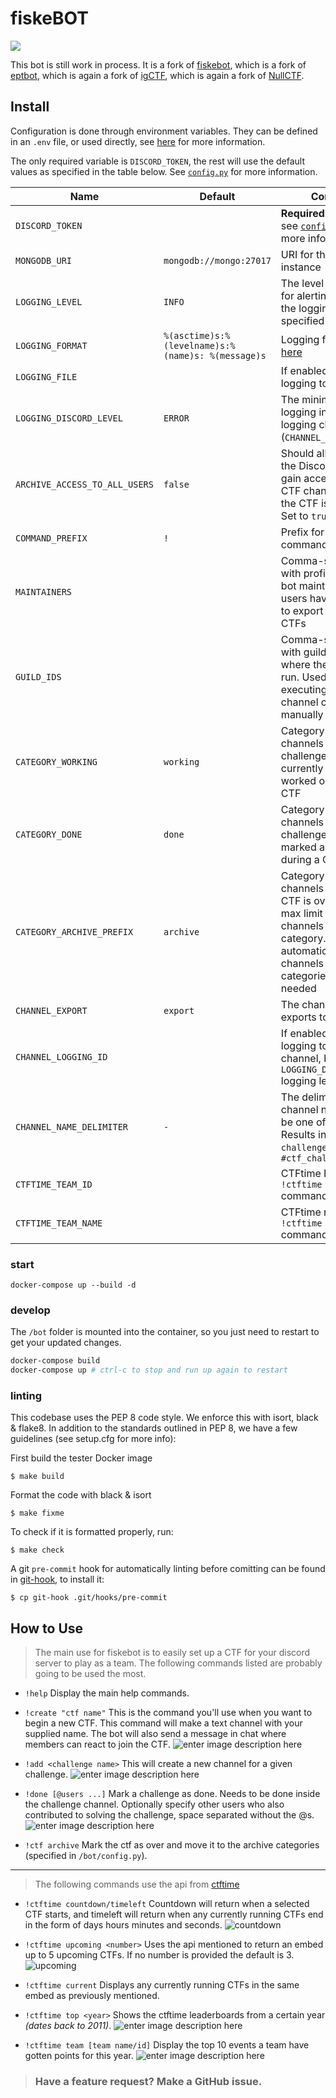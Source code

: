 # fiskeBOT
![](images/fiskeBOT.png)

This bot is still work in process. It is a fork of [fiskebot](https://github.com/dugnadctf/fiskebot), which is a fork of [eptbot](https://github.com/ept-team/eptbot), which is again a fork of [igCTF](https://gitlab.com/inequationgroup/igCTF), which is again a fork of [NullCTF](https://github.com/NullPxl/NullCTF).

## Install

Configuration is done through environment variables. They can be defined in an `.env` file, or used directly, see [here](https://docs.docker.com/compose/environment-variables/) for more information.

The only required variable is `DISCORD_TOKEN`, the rest will use the default values as specified in the table below. See [`config.py`](./bot/config.py) for more information. 

| Name | Default | Comment |
| ---- | ------- | ------- |
| `DISCORD_TOKEN` |  | **Required!** Bot token, see [`config.py`](./bot/config.py) for more information |
| `MONGODB_URI` | `mongodb://mongo:27017` | URI for the MongoDB instance |
| `LOGGING_LEVEL` | `INFO` | The level of logging for alerting, etc. Uses the logging levels specified [here](https://docs.python.org/3/library/logging.html) |
| `LOGGING_FORMAT` | `%(asctime)s:%(levelname)s:%(name)s: %(message)s` | Logging format, see [here](https://docs.python.org/3/library/logging.html#formatter-objects) |
| `LOGGING_FILE` |  | If enabled, will send logging to this file |
| `LOGGING_DISCORD_LEVEL` | `ERROR` | The minimum level for logging into the logging channel (`CHANNEL_LOGGING_ID`) |
| `ARCHIVE_ACCESS_TO_ALL_USERS` | `false` | Should all the users in the Discord Server gain access to the CTF channels when the CTF is archived? Set to `true` if so. |
| `COMMAND_PREFIX` | `!` | Prefix for all the bot commands (i.e. `!done`) |
| `MAINTAINERS` |  | Comma-separated list with profile IDs of the bot maintainers, these users have permission to export and delete CTFs |
| `GUILD_IDS` |  | Comma-separated list with guild IDs of where the bot should run. Used for executing CTF channel cleanup manually |
| `CATEGORY_WORKING` | `working` | Category where channels for challenges that are currently being worked on during a CTF |
| `CATEGORY_DONE` | `done` | Category where channels for challenges that are marked as done during a CTF |
| `CATEGORY_ARCHIVE_PREFIX` | `archive` | Category to move channels to when the CTF is over. There is a max limit on 50 channels per category. The bot wil automatically move channels to new categories when needed |
| `CHANNEL_EXPORT` | `export` | The channel to upload exports to |
| `CHANNEL_LOGGING_ID` |  | If enabled, will send logging to this channel, based on the `LOGGING_DISCORD_LEVEL` logging level |
| `CHANNEL_NAME_DELIMITER` | `-` | The delimiter for the channel names, must be one of `-` or `_`. Results in `-`: `#ctf-challenge-name`, and `_`: `#ctf_challenge_name` |
| `CTFTIME_TEAM_ID` |  | CTFtime ID for the `!ctftime team` command |
| `CTFTIME_TEAM_NAME` |  | CTFtime name for the `!ctftime team` command |

### start

`docker-compose up --build -d`

### develop

The `/bot` folder is mounted into the container, so you just need to restart to get your updated changes.
```bash
docker-compose build
docker-compose up # ctrl-c to stop and run up again to restart
```

### linting

This codebase uses the PEP 8 code style. We enforce this with isort, black & flake8. In addition to the standards outlined in PEP 8, we have a few guidelines (see setup.cfg for more info):

First build the tester Docker image
```
$ make build
```

Format the code with black & isort

```shell
$ make fixme
```

To check if it is formatted properly, run:

```shell
$ make check
```

A git `pre-commit` hook for automatically linting before comitting can be found in [git-hook](./git-hook), to install it:
```shell
$ cp git-hook .git/hooks/pre-commit
```

## How to Use

> The main use for fiskebot is to easily set up a CTF for your discord server to play as a team. The following commands listed are probably going to be used the most.

- `!help` Display the main help commands.

- `!create "ctf name"` This is the command you'll use when you want to begin a new CTF. This command will make a text channel with your supplied name. The bot will also send a message in chat where members can react to join the CTF.
![enter image description here](images/ept-create.PNG)

- `!add <challenge name>` This will create a new channel for a given challenge.
![enter image description here](images/ept-add.PNG)
- `!done [@users ...]` Mark a challenge as done. Needs to be done inside the challenge channel. Optionally specify other users who also contributed to solving the challenge, space separated without the @s.
![enter image description here](images/ept-done.PNG)
- `!ctf archive` Mark the ctf as over and move it to the archive categories (specified in `/bot/config.py`).

---

> The following commands use the api from [ctftime](https://ctftime.org/api)

- `!ctftime countdown/timeleft` Countdown will return when a selected CTF starts, and timeleft will return when any currently running CTFs end in the form of days hours minutes and seconds.
    ![countdown](images/ctftime-countdown.png)

- `!ctftime upcoming <number>` Uses the api mentioned to return an embed up to 5 upcoming CTFs. If no number is provided the default is 3.
    ![upcoming](images/ctftime-upcoming.png)

- `!ctftime current` Displays any currently running CTFs in the same embed as previously mentioned.

- `!ctftime top <year>` Shows the ctftime leaderboards from a certain year _(dates back to 2011)_.
    ![enter image description here](images/ctftime-top.png)

- `!ctftime team [team name/id]` Display the top 10 events a team have gotten points for this year.
![enter image description here](images/ctftime-team.png)

> ### Have a feature request? Make a GitHub issue.
